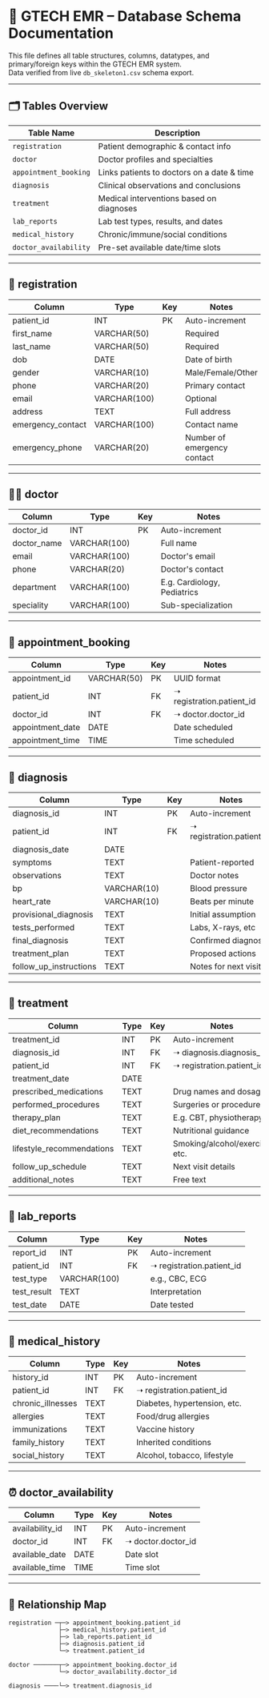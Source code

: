 # 🧠 GTECH EMR – Database Schema Documentation

This file defines all table structures, columns, datatypes, and primary/foreign keys within the GTECH EMR system.  
Data verified from live `db_skeleton1.csv` schema export.

---

## 🗂 Tables Overview

| Table Name            | Description                                      |
|-----------------------|--------------------------------------------------|
| `registration`        | Patient demographic & contact info              |
| `doctor`              | Doctor profiles and specialties                 |
| `appointment_booking` | Links patients to doctors on a date & time      |
| `diagnosis`           | Clinical observations and conclusions           |
| `treatment`           | Medical interventions based on diagnoses        |
| `lab_reports`         | Lab test types, results, and dates              |
| `medical_history`     | Chronic/immune/social conditions                |
| `doctor_availability` | Pre-set available date/time slots               |

---

## 👤 registration

| Column             | Type         | Key      | Notes                                 |
|--------------------|--------------|----------|---------------------------------------|
| patient_id         | INT          | PK       | Auto-increment                        |
| first_name         | VARCHAR(50)  |          | Required                              |
| last_name          | VARCHAR(50)  |          | Required                              |
| dob                | DATE         |          | Date of birth                         |
| gender             | VARCHAR(10)  |          | Male/Female/Other                     |
| phone              | VARCHAR(20)  |          | Primary contact                       |
| email              | VARCHAR(100) |          | Optional                              |
| address            | TEXT         |          | Full address                          |
| emergency_contact  | VARCHAR(100) |          | Contact name                          |
| emergency_phone    | VARCHAR(20)  |          | Number of emergency contact           |

---

## 👨‍⚕️ doctor

| Column        | Type         | Key      | Notes                                 |
|---------------|--------------|----------|---------------------------------------|
| doctor_id     | INT          | PK       | Auto-increment                        |
| doctor_name   | VARCHAR(100) |          | Full name                             |
| email         | VARCHAR(100) |          | Doctor's email                        |
| phone         | VARCHAR(20)  |          | Doctor's contact                      |
| department    | VARCHAR(100) |          | E.g. Cardiology, Pediatrics           |
| speciality    | VARCHAR(100) |          | Sub-specialization                    |

---

## 📅 appointment_booking

| Column             | Type         | Key     | Notes                                 |
|--------------------|--------------|---------|---------------------------------------|
| appointment_id     | VARCHAR(50)  | PK      | UUID format                           |
| patient_id         | INT          | FK      | ➝ registration.patient_id             |
| doctor_id          | INT          | FK      | ➝ doctor.doctor_id                    |
| appointment_date   | DATE         |         | Date scheduled                        |
| appointment_time   | TIME         |         | Time scheduled                        |

---

## 🧠 diagnosis

| Column                  | Type         | Key     | Notes                                |
|-------------------------|--------------|---------|--------------------------------------|
| diagnosis_id            | INT          | PK      | Auto-increment                       |
| patient_id              | INT          | FK      | ➝ registration.patient_id            |
| diagnosis_date          | DATE         |         |                                       |
| symptoms                | TEXT         |         | Patient-reported                     |
| observations            | TEXT         |         | Doctor notes                         |
| bp                      | VARCHAR(10)  |         | Blood pressure                       |
| heart_rate              | VARCHAR(10)  |         | Beats per minute                     |
| provisional_diagnosis   | TEXT         |         | Initial assumption                   |
| tests_performed         | TEXT         |         | Labs, X-rays, etc                    |
| final_diagnosis         | TEXT         |         | Confirmed diagnosis                  |
| treatment_plan          | TEXT         |         | Proposed actions                     |
| follow_up_instructions  | TEXT         |         | Notes for next visit                 |

---

## 💊 treatment

| Column                     | Type         | Key     | Notes                                |
|----------------------------|--------------|---------|--------------------------------------|
| treatment_id               | INT          | PK      | Auto-increment                       |
| diagnosis_id               | INT          | FK      | ➝ diagnosis.diagnosis_id             |
| patient_id                 | INT          | FK      | ➝ registration.patient_id            |
| treatment_date             | DATE         |         |                                       |
| prescribed_medications     | TEXT         |         | Drug names and dosages               |
| performed_procedures       | TEXT         |         | Surgeries or procedures              |
| therapy_plan               | TEXT         |         | E.g. CBT, physiotherapy              |
| diet_recommendations       | TEXT         |         | Nutritional guidance                 |
| lifestyle_recommendations  | TEXT         |         | Smoking/alcohol/exercise etc.        |
| follow_up_schedule         | TEXT         |         | Next visit details                   |
| additional_notes           | TEXT         |         | Free text                            |

---

## 🧪 lab_reports

| Column        | Type         | Key     | Notes                              |
|---------------|--------------|---------|------------------------------------|
| report_id     | INT          | PK      | Auto-increment                     |
| patient_id    | INT          | FK      | ➝ registration.patient_id          |
| test_type     | VARCHAR(100) |         | e.g., CBC, ECG                     |
| test_result   | TEXT         |         | Interpretation                     |
| test_date     | DATE         |         | Date tested                        |

---

## 🧬 medical_history

| Column              | Type         | Key     | Notes                              |
|---------------------|--------------|---------|------------------------------------|
| history_id          | INT          | PK      | Auto-increment                     |
| patient_id          | INT          | FK      | ➝ registration.patient_id          |
| chronic_illnesses   | TEXT         |         | Diabetes, hypertension, etc.       |
| allergies           | TEXT         |         | Food/drug allergies                |
| immunizations       | TEXT         |         | Vaccine history                    |
| family_history      | TEXT         |         | Inherited conditions               |
| social_history      | TEXT         |         | Alcohol, tobacco, lifestyle        |

---

## ⏰ doctor_availability

| Column             | Type       | Key     | Notes                              |
|--------------------|------------|---------|------------------------------------|
| availability_id    | INT        | PK      | Auto-increment                     |
| doctor_id          | INT        | FK      | ➝ doctor.doctor_id                 |
| available_date     | DATE       |         | Date slot                          |
| available_time     | TIME       |         | Time slot                          |

---

## 🔗 Relationship Map

```plaintext
registration ─┬─> appointment_booking.patient_id
              ├─> medical_history.patient_id
              ├─> lab_reports.patient_id
              ├─> diagnosis.patient_id
              └─> treatment.patient_id

doctor ───────┬─> appointment_booking.doctor_id
              └─> doctor_availability.doctor_id

diagnosis ────└─> treatment.diagnosis_id
